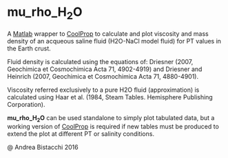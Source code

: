 # mu_rho_H<sub>2</sub>O

A [Matlab](https://www.mathworks.com/products/matlab.html) wrapper to [CoolProp](https://github.com/CoolProp/CoolProp/tree/master/wrappers/MATLAB) to calculate and plot viscosity and mass density of an acqueous saline fluid (H2O-NaCl model fluid) for PT values in the Earth crust.

Fluid density is calculated using the equations of: Driesner (2007, Geochimica et Cosmochimica Acta 71, 4902-4919) and Driesner and Heinrich (2007, Geochimica et Cosmochimica Acta 71, 4880-4901).

Viscosity referred exclusively to a pure H2O fluid (approximation) is calculated using Haar et al. (1984, Steam Tables. Hemisphere Publishing Corporation).

**mu_rho_H<sub>2</sub>O** can be used standalone to simply plot tabulated data, but a working version of [CoolProp](https://github.com/CoolProp/CoolProp/tree/master/wrappers/MATLAB) is required if new tables must be produced to extend the plot at different PT or salinity conditions.

@ Andrea Bistacchi 2016
